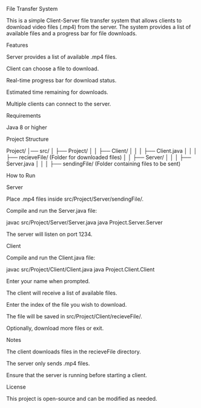 File Transfer System

This is a simple Client-Server file transfer system that allows clients to download video files (.mp4) from the server. The system provides a list of available files and a progress bar for file downloads.

Features

Server provides a list of available .mp4 files.

Client can choose a file to download.

Real-time progress bar for download status.

Estimated time remaining for downloads.

Multiple clients can connect to the server.

Requirements

Java 8 or higher

Project Structure

Project/
│── src/
│   ├── Project/
│   │   ├── Client/
│   │   │   ├── Client.java
│   │   │   ├── recieveFile/ (Folder for downloaded files)
│   │   ├── Server/
│   │   │   ├── Server.java
│   │   │   ├── sendingFile/ (Folder containing files to be sent)

How to Run

Server

Place .mp4 files inside src/Project/Server/sendingFile/.

Compile and run the Server.java file:

javac src/Project/Server/Server.java
java Project.Server.Server

The server will listen on port 1234.

Client

Compile and run the Client.java file:

javac src/Project/Client/Client.java
java Project.Client.Client

Enter your name when prompted.

The client will receive a list of available files.

Enter the index of the file you wish to download.

The file will be saved in src/Project/Client/recieveFile/.

Optionally, download more files or exit.

Notes

The client downloads files in the recieveFile directory.

The server only sends .mp4 files.

Ensure that the server is running before starting a client.

License

This project is open-source and can be modified as needed.

